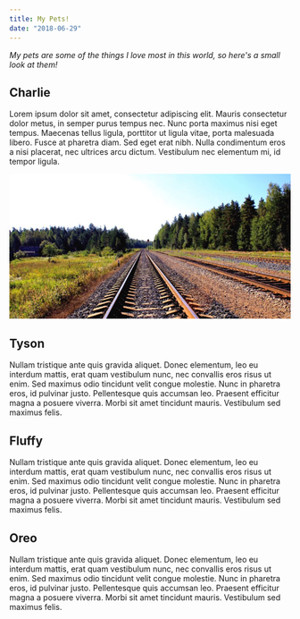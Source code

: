 ```yaml
---
title: My Pets!
date: "2018-06-29"
---
```


_My pets are some of the things I love most in this world, so here's a small look at them!_

## Charlie

Lorem ipsum dolor sit amet, consectetur adipiscing elit. Mauris consectetur dolor metus, in semper purus tempus nec. Nunc porta maximus nisi eget tempus. Maecenas tellus ligula, porttitor ut ligula vitae, porta malesuada libero. Fusce at pharetra diam. Sed eget erat nibh. Nulla condimentum eros a nisi placerat, nec ultrices arcu dictum. Vestibulum nec elementum mi, id tempor ligula.

![Train Tracks](./traintrack.jpg)

## Tyson

Nullam tristique ante quis gravida aliquet. Donec elementum, leo eu interdum mattis, erat quam vestibulum nunc, nec convallis eros risus ut enim. Sed maximus odio tincidunt velit congue molestie. Nunc in pharetra eros, id pulvinar justo. Pellentesque quis accumsan leo. Praesent efficitur magna a posuere viverra. Morbi sit amet tincidunt mauris. Vestibulum sed maximus felis.

## Fluffy

Nullam tristique ante quis gravida aliquet. Donec elementum, leo eu interdum mattis, erat quam vestibulum nunc, nec convallis eros risus ut enim. Sed maximus odio tincidunt velit congue molestie. Nunc in pharetra eros, id pulvinar justo. Pellentesque quis accumsan leo. Praesent efficitur magna a posuere viverra. Morbi sit amet tincidunt mauris. Vestibulum sed maximus felis.

## Oreo

Nullam tristique ante quis gravida aliquet. Donec elementum, leo eu interdum mattis, erat quam vestibulum nunc, nec convallis eros risus ut enim. Sed maximus odio tincidunt velit congue molestie. Nunc in pharetra eros, id pulvinar justo. Pellentesque quis accumsan leo. Praesent efficitur magna a posuere viverra. Morbi sit amet tincidunt mauris. Vestibulum sed maximus felis.
